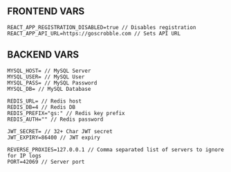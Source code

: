 ## FRONTEND VARS
    REACT_APP_REGISTRATION_DISABLED=true // Disables registration
    REACT_APP_API_URL=https://goscrobble.com // Sets API URL


## BACKEND VARS
    MYSQL_HOST= // MySQL Server
    MYSQL_USER= // MySQL User
    MYSQL_PASS= // MySQL Password
    MYSQL_DB= // MySQL Database

    REDIS_URL= // Redis host
    REDIS_DB=4 // Redis DB
    REDIS_PREFIX="gs:" // Redis key prefix
    REDIS_AUTH="" // Redis password

    JWT_SECRET= // 32+ Char JWT secret
    JWT_EXPIRY=86400 // JWT expiry

    REVERSE_PROXIES=127.0.0.1 // Comma separated list of servers to ignore for IP logs
    PORT=42069 // Server port